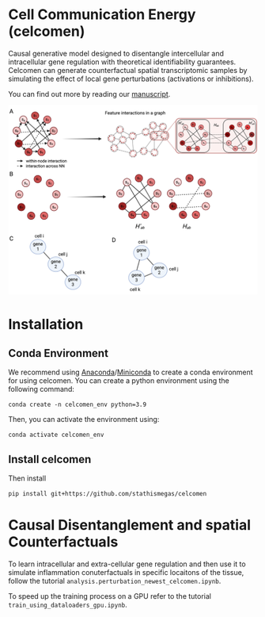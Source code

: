 # Cell Communication Energy (celcomen)
Causal generative model designed to disentangle intercellular and intracellular gene regulation with theoretical identifiability guarantees. Celcomen can generate counterfactual spatial transcriptomic samples by simulating the effect of local gene perturbations (activations or inhibitions). 

You can find out more by reading our [manuscript](https://arxiv.org/abs/2409.05804).

<p align="center">
  <img src="images/disentangling graphs and gene colocalization-2.png" width="750">
</p>

Installation
============
Conda Environment
--
We recommend using [Anaconda](https://www.anaconda.com/)/[Miniconda](https://docs.conda.io/projects/miniconda/en/latest/) to create a conda environment for using celcomen. You can create a python environment using the following command:

    conda create -n celcomen_env python=3.9

Then, you can activate the environment using:

    conda activate celcomen_env

Install celcomen
--
Then install
```
pip install git+https://github.com/stathismegas/celcomen
```

Causal Disentanglement and spatial Counterfactuals
============
To learn intracellular and extra-cellular gene regulation and then use it to simulate inflammation conuterfactuals in specific locaitons of the tissue, follow the tutorial `analysis.perturbation_newest_celcomen.ipynb`.

To speed up the training process on a GPU refer to the tutorial `train_using_dataloaders_gpu.ipynb`.

